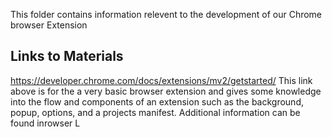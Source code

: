 This folder contains information relevent to the development of our Chrome browser Extension

## Links to Materials
https://developer.chrome.com/docs/extensions/mv2/getstarted/
This link above is for the a very basic browser extension and gives some knowledge into the flow and components of an extension
such as the background, popup, options, and a projects manifest. Additional information can be found inrowser  L